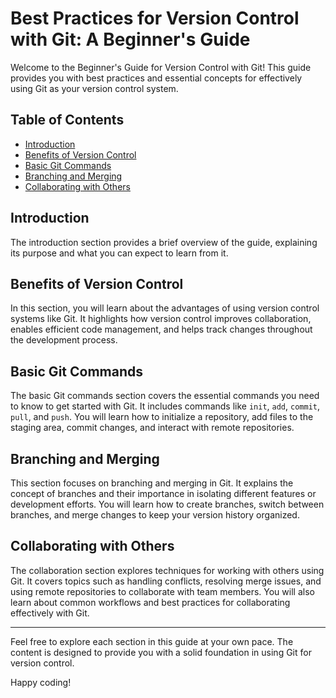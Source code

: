 # Best Practices for Version Control with Git: A Beginner's Guide

Welcome to the Beginner's Guide for Version Control with Git! This guide provides you with best practices and essential concepts for effectively using Git as your version control system.

## Table of Contents

- [Introduction](#introduction)
- [Benefits of Version Control](#benefits-of-version-control)
- [Basic Git Commands](#basic-git-commands)
- [Branching and Merging](#branching-and-merging)
- [Collaborating with Others](#collaborating-with-others)

## Introduction

The introduction section provides a brief overview of the guide, explaining its purpose and what you can expect to learn from it.

## Benefits of Version Control

In this section, you will learn about the advantages of using version control systems like Git. It highlights how version control improves collaboration, enables efficient code management, and helps track changes throughout the development process.

## Basic Git Commands

The basic Git commands section covers the essential commands you need to know to get started with Git. It includes commands like `init`, `add`, `commit`, `pull`, and `push`. You will learn how to initialize a repository, add files to the staging area, commit changes, and interact with remote repositories.

## Branching and Merging

This section focuses on branching and merging in Git. It explains the concept of branches and their importance in isolating different features or development efforts. You will learn how to create branches, switch between branches, and merge changes to keep your version history organized.

## Collaborating with Others

The collaboration section explores techniques for working with others using Git. It covers topics such as handling conflicts, resolving merge issues, and using remote repositories to collaborate with team members. You will also learn about common workflows and best practices for collaborating effectively with Git.

---

Feel free to explore each section in this guide at your own pace. The content is designed to provide you with a solid foundation in using Git for version control.

Happy coding!
